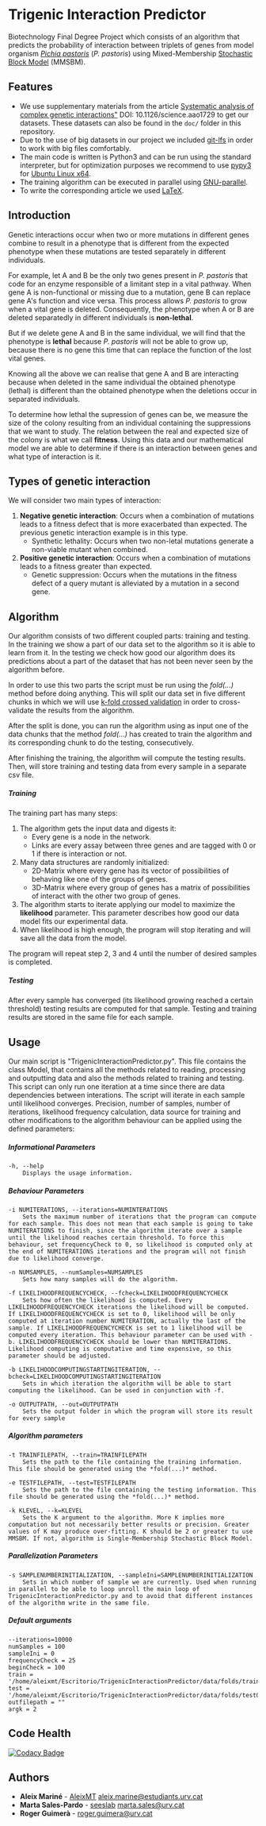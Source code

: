 # Trigenic Interaction Predictor
Biotechnology Final Degree Project which consists of an algorithm that predicts the probability of interaction between triplets of genes from model organism *[Pichia pastoris](https://en.wikipedia.org/wiki/Pichia_pastoris)* (*P. pastoris*) using Mixed-Membership [Stochastic Block Model](https://en.wikipedia.org/wiki/Stochastic_block_model) (MMSBM).

## Features
* We use supplementary materials from the article [Systematic analysis of complex genetic interactions"](http://science.sciencemag.org/content/360/6386/eaao1729) DOI: 10.1126/science.aao1729 to get our datasets. These datasets can also be found in the `doc/` folder in this repository.
* Due to the use of big datasets in our project we included [git-lfs](https://git-lfs.github.com/) in order to work with big files comfortably.
* The main code is written is Python3 and can be run using the standard interpreter, but for optimization purposes we recommend to use [pypy3](https://pypy.org/) for [Ubuntu Linux x64](https://bitbucket.org/pypy/pypy/downloads/pypy3.6-v7.1.1-linux64.tar.bz2).
* The training algorithm can be executed in parallel using [GNU-parallel](https://www.gnu.org/software/parallel/).
* To write the corresponding article we used [LaTeX](https://www.latex-project.org/).

## Introduction
Genetic interactions occur when two or more mutations in different genes combine to result in a phenotype that is different from the expected phenotype when these mutations are tested separately in different individuals. 

For example, let A and B be the only two genes present in *P. pastoris* that code for an enzyme responsible of a limitant step in a vital pathway. When gene A is non-functional or missing due to a mutation, gene B can replace gene A's function and vice versa. This process allows *P. pastoris* to grow when a vital gene is deleted. Consequently, the phenotype when A or B are deleted separatedly in different individuals is **non-lethal**.

But if we delete gene A and B in the same individual, we will find that the phenotype is **lethal** because *P. pastoris* will not be able to grow up, because there is no gene this time that can replace the function of the lost vital genes.

Knowing all the above we can realise that gene A and B are interacting because when deleted in the same individual the obtained phenotype (lethal) is different than the obtained phenotype when the deletions occur in separated individuals. 

To determine how lethal the supression of genes can be, we measure the size of the colony resulting from an individual containing the suppressions that we want to study. The relation between the real and expected size of the colony is what we call **fitness**. Using this data and our mathematical model we are able to determine if there is an interaction between genes and what type of interaction is it.

## Types of genetic interaction
We will consider two main types of interaction:
1. **Negative genetic interaction**: Occurs when a combination of mutations leads to a fitness defect that is more exacerbated than expected. The previous genetic interaction example is in this type.
     - Synthetic lethality: Occurs when two non-letal mutations generate a non-viable mutant when combined.
2. **Positive genetic interaction**: Occurs when a combination of mutations leads to a fitness greater than expected.
     - Genetic suppression: Occurs when the mutations in the fitness defect of a query mutant is alleviated by a mutation in a second gene. 

## Algorithm
Our algorithm consists of two different coupled parts: training and testing. In the training we show a part of our data set to the algorithm so it is able to learn from it. In the testing we check how good our algorithm does its predictions about a part of the dataset that has not been never seen by the algorithm before.

In order to use this two parts the script must be run using the *fold(...)* method before doing anything. This will split our data set in five different chunks in which we will use [k-fold crossed validation](https://en.wikipedia.org/wiki/Cross-validation_(statistics)) in order to cross-validate the results from the algorithm.

After the split is done, you can run the algorithm using as input one of the data chunks that the method *fold(...)* has created to train the algorithm and its corresponding chunk to do the testing, consecutively.

After finishing the training, the algorithm will compute the testing results. Then, will store training and testing data from every sample in a separate csv file.

##### Training
The training part has many steps:
1. The algorithm gets the input data and digests it:
   - Every gene is a node in the network. 
   - Links are every assay between three genes and are tagged with 0 or 1 if there is interaction or not.
2. Many data structures are randomly initialized:
   - 2D-Matrix where every gene has its vector of possibilities of behaving like one of the groups of genes.
   - 3D-Matrix where every group of genes has a matrix of possibilities of interact with the other two group of genes.
3. The algorithm starts to iterate applying our model to maximize the **likelihood** parameter. This parameter describes how good our data model fits our experimental data.
4. When likelihood is high enough, the program will stop iterating and will save all the data from the model. 

The program will repeat step 2, 3 and 4 until the number of desired samples is completed.

##### Testing
After every sample has converged (its likelihood growing reached a certain threshold) testing results are computed for that sample. Testing and training results are stored in the same file for each sample.

## Usage
Our main script is "TrigenicInteractionPredictor.py". This file contains the class Model, that contains all the methods related to reading, processing and outputting data and also the methods related to training and testing. This script can only run one iteration at a time since there are data dependencies between interations. The script will iterate in each sample until likelihood converges. Precision, number of samples, number of iterations, likelihood frequency calculation, data source for training and other modifications to the algorithm behaviour can be applied using the defined parameters:

##### Informational Parameters

	-h, --help
		Displays the usage information.

##### Behaviour Parameters

	-i NUMITERATIONS, --iterations=NUMINTERATIONS
		Sets the maximum number of iterations that the program can compute for each sample. This does not mean that each sample is going to take NUMITERATIONS to finish, since the algorithm iterate over a sample until the likelihood reaches certain threshold. To force this behaviour, set frequencyCheck to 0, so likelihood is computed only at the end of NUMITERATIONS iterations and the program will not finish due to likelihood converge.

	-n NUMSAMPLES, --numSamples=NUMSAMPLES
		Sets how many samples will do the algorithm.

	-f LIKELIHOODFREQUENCYCHECK, --fcheck=LIKELIHOODFREQUENCYCHECK
		Sets how often the likelihood is computed. Every LIKELIHOODFREQUENCYCHECK iterations the likelihood will be computed. If LIKELIHOODFREQUENCYCHECK is set to 0, likelihood will be only computed at iteration number NUMITERATION, actually the last of the sample. If LIKELIHOODFREQUENCYCHECK is set to 1 likelihood will be computed every iteration. This behaviour parameter can be used with -b. LIKELIHOODFREQUENCYCHECK should be lower than NUMITERATIONS. Likelihood computing is computative and time expensive, so this parameter should be adjusted.

	-b LIKELIHOODCOMPUTINGSTARTINGITERATION, --bcheck=LIKELIHOODCOMPUTINGSTARTINGITERATION
		Sets in which iteration the algorithm will be able to start computing the likelihood. Can be used in conjunction with -f.

	-o OUTPUTPATH, --out=OUTPUTPATH
		Sets the output folder in which the program will store its result for every sample
	
##### Algorithm parameters

	-t TRAINFILEPATH, --train=TRAINFILEPATH
		Sets the path to the file containing the training information. This file should be generated using the *fold(...)* method.
	
	-e TESTFILEPATH, --test=TESTFILEPATH
		Sets the path to the file containing the testing information. This file should be generated using the *fold(...)* method.

	-k KLEVEL, --k=KLEVEL
		Sets the K argument to the algorithm. More K implies more computation but not necessarily better results or precision. Greater values of K may produce over-fitting. K should be 2 or greater tu use MMSBM. If not, algorithm is Single-Membership Stochastic Block Model.

##### Parallelization Parameters

	-s SAMPLENUMBERINITIALIZATION, --sampleIni=SAMPLENUMBERINITIALIZATION
		Sets in which number of sample we are currently. Used when running in parallel to be able to loop unroll the main loop of TrigenicInteractionPredictor.py and to avoid that different instances of the algorithm write in the same file. 
	
##### Default arguments
    --iterations=10000
    numSamples = 100
    sampleIni = 0
    frequencyCheck = 25
    beginCheck = 100
    train = '/home/aleixmt/Escritorio/TrigenicInteractionPredictor/data/folds/train0.dat'
    test = '/home/aleixmt/Escritorio/TrigenicInteractionPredictor/data/folds/test0.dat'
    outfilepath = ""
    argk = 2

## Code Health
[![Codacy Badge](https://api.codacy.com/project/badge/Grade/51cacbf196634b1f81521e09bfdc9617)](https://www.codacy.com/app/AleixMT/TrigenicInteractionPredictor?utm_source=github.com&amp;utm_medium=referral&amp;utm_content=AleixMT/TrigenicInteractionPredictor&amp;utm_campaign=Badge_Grade)

## Authors

* **Aleix Mariné** - [AleixMT](https://github.com/AleixMT) [aleix.marine@estudiants.urv.cat](aleix.marine@estudiants.urv.cat)
* **Marta Sales-Pardo** - [seeslab](https://github.com/seeslab) [marta.sales@urv.cat](marta.sales@urv.cat)
* **Roger Guimerà** - [roger.guimera@urv.cat](roger.guimera@urv.cat)
